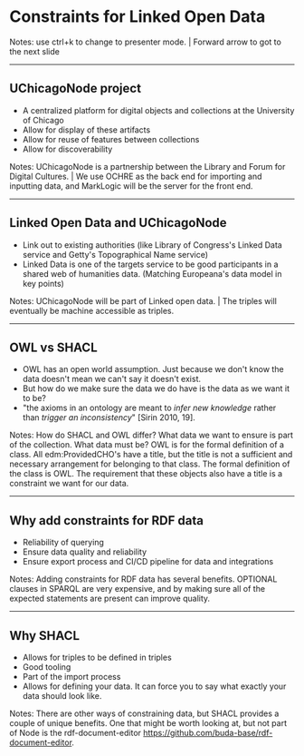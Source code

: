 # Constraints for Linked Open Data

Notes: use ctrl+k to change to presenter mode. | Forward arrow to got to the next slide

---

## UChicagoNode project

- A centralized platform for digital objects and collections at the University of Chicago
- Allow for display of these artifacts
- Allow for reuse of features between collections
- Allow for discoverability

Notes: UChicagoNode is a partnership between the Library and Forum for Digital Cultures. | We use OCHRE as the back end for importing and inputting data, and MarkLogic will be the server for the front end.

---

## Linked Open Data and UChicagoNode

- Link out to existing authorities (like Library of Congress's Linked Data service and Getty's Topographical Name service)
- Linked Data is one of the targets service to be good participants in a shared web of humanities data. (Matching Europeana's data model in key points)

Notes: UChicagoNode will be part of Linked open data. | The triples will eventually be machine accessible as triples.

---

## OWL vs SHACL

- OWL has an open world assumption. Just because we don't know the data doesn't mean we can't say it doesn't exist.
- But how do we make sure the data we do have is the data as we want it to be?
- "the axioms in an ontology are meant to _infer new knowledge_ rather than _trigger an inconsistency_" [Sirin 2010, 19].

Notes: How do SHACL and OWL differ? What data we want to ensure is part of the collection. What data must be? OWL is for the formal definition of a class. All edm:ProvidedCHO's have a title, but the title is not a sufficient and necessary arrangement for belonging to that class. The formal definition of the class is OWL. The requirement that these objects also have a title is a constraint we want for our data.

---

## Why add constraints for RDF data

- Reliability of querying
- Ensure data quality and reliability
- Ensure export process and CI/CD pipeline for data and integrations

Notes: Adding constraints for RDF data has several benefits. OPTIONAL clauses in SPARQL are very expensive, and by making sure all of the expected statements are present can improve quality.

---

## Why SHACL

- Allows for triples to be defined in triples
- Good tooling
- Part of the import process
- Allows for defining your data. It can force you to say what exactly your data should look like.

Notes: There are other ways of constraining data, but SHACL provides a couple of unique benefits. One that might be worth looking at, but not part of Node is the rdf-document-editor https://github.com/buda-base/rdf-document-editor.
